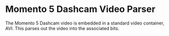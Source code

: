 # Momento 5 Dashcam Video Parser

The Momento 5 Dashcam video is embedded in a standard video
container, AVI.  This parses out the video into the associated bits.